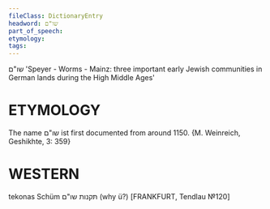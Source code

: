 ```yaml
---
fileClass: DictionaryEntry
headword: שו"ם
part_of_speech: 
etymology: 
tags: 
---
```

שו"ם
'Speyer - Worms - Mainz: three important early Jewish communities in German lands during the High Middle Ages'

ETYMOLOGY
===========
The name שו"ם ist first documented from around 1150. {M. Weinreich, Geshikhte, 3: 359}

WESTERN
========

tekonas Schüm  תּקנות שו"ם (why ü?)
[FRANKFURT, Tendlau №120]
